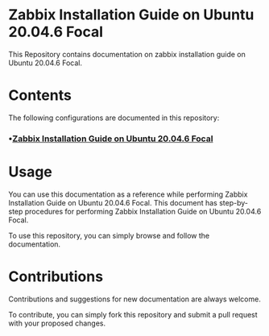 # Zabbix Installation Guide on Ubuntu 20.04.6 Focal

This Repository contains documentation on zabbix installation guide on Ubuntu 20.04.6 Focal.

# Contents

The following configurations are documented in this repository:

### •[Zabbix Installation Guide on Ubuntu 20.04.6 Focal](https://github.com/bijayphuyal28/Zabbix/blob/main/Zabbix%20Installation%20Guide%20on%20Ubuntu%2020.04.6%20Focal.md)

# Usage

You can use this documentation as a reference while performing Zabbix Installation Guide on Ubuntu 20.04.6 Focal. This document has step-by-step procedures for performing Zabbix Installation Guide on Ubuntu 20.04.6 Focal.

To use this repository, you can simply browse and follow the documentation.

# Contributions

Contributions and suggestions for new documentation are always welcome. 

To contribute, you can simply fork this repository and submit a pull request with your proposed changes.
